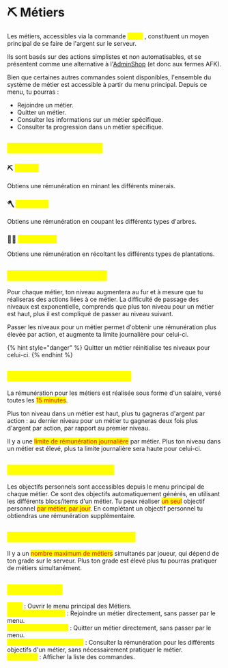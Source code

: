 # ⛏️ Métiers

Les métiers, accessibles via la commande <mark style="color:yellow;">`/jobs`</mark> , constituent un moyen principal de se faire de l'argent sur le serveur.

Ils sont basés sur des actions simplistes et non automatisables, et se présentent comme une alternative à l'[AdminShop](adminshop.md) (et donc aux fermes AFK).&#x20;

Bien que certaines autres commandes soient disponibles, l'ensemble du système de métier est accessible à partir du menu principal. Depuis ce menu, tu pourras :

* Rejoindre un métier.
* Quitter un métier.
* Consulter les informations sur un métier spécifique.
* Consulter ta progression dans un métier spécifique.

## <mark style="color:yellow;">Les différents métiers</mark> <a href="#metiers" id="metiers"></a>

### ⛏️ <mark style="color:yellow;">Mineur</mark> <a href="#mineur" id="mineur"></a>

Obtiens une rémunération en minant les différents minerais.

### 🪓 <mark style="color:yellow;">Bûcheron</mark>

Obtiens une rémunération en coupant les différents types d'arbres.

### 🧑‍🌾 <mark style="color:yellow;">Agriculteur</mark>

Obtiens une rémunération en récoltant les différents types de plantations.

## <mark style="color:yellow;">Le système de niveaux</mark> <a href="#niveaux" id="niveaux"></a>

Pour chaque métier, ton niveau augmentera au fur et à mesure que tu réaliseras des actions liées à ce métier. La difficulté de passage des niveaux est exponentielle, comprends que plus ton niveau pour un métier est haut, plus il est compliqué de passer au niveau suivant.&#x20;

Passer les niveaux pour un métier permet d'obtenir une rémunération plus élevée par action, et augmente ta limite journalière pour celui-ci.

{% hint style="danger" %}
Quitter un métier réinitialise tes niveaux pour celui-ci.
{% endhint %}

## <mark style="color:yellow;">Le système de rémunération</mark> <a href="#remuneration" id="remuneration"></a>

La rémunération pour les métiers est réalisée sous forme d'un salaire, versé toutes les <mark style="color:red;">15 minutes</mark>.&#x20;

Plus ton niveau dans un métier est haut, plus tu gagneras d'argent par action : au dernier niveau pour un métier tu gagneras deux fois plus d'argent par action, par rapport au premier niveau.

Il y a une <mark style="color:red;">limite de rémunération journalière</mark> par métier. Plus ton niveau dans un métier est élevé, plus ta limite journalière sera haute pour celui-ci.&#x20;

## <mark style="color:yellow;">Les objectifs personnels</mark>  <a href="#objectifs" id="objectifs"></a>

Les objectifs personnels sont accessibles depuis le menu principal de chaque métier. Ce sont des objectifs automatiquement générés, en utilisant les différents blocs/items d'un métier. Tu peux réaliser <mark style="color:red;">un seul</mark> objectif personnel <mark style="color:red;">par métier, par jour</mark>. En complétant un objectif personnel tu obtiendras une rémunération supplémentaire.

## <mark style="color:yellow;">Nombre maximum de métiers</mark> <a href="#maximum" id="maximum"></a>

Il y a un <mark style="color:red;">nombre maximum de métiers</mark> simultanés par joueur, qui dépend de ton grade sur le serveur. Plus ton grade est élevé plus tu pourras pratiquer de métiers simultanément.

## <mark style="color:yellow;">Commandes</mark>

<mark style="color:yellow;">`/jobs`</mark> : Ouvrir le menu principal des Métiers.\
<mark style="color:yellow;">`/jobs join <métier>`</mark> : Rejoindre un métier directement, sans passer par le menu.\
<mark style="color:yellow;">`/jobs leave <métier>`</mark> : Quitter un métier directement, sans passer par le menu.\
<mark style="color:yellow;">`/jobs objectives <métier>`</mark> : Consulter la rémunération pour les différents objectifs d'un métier, sans nécessairement pratiquer le métier.\
<mark style="color:yellow;">`/jobs help`</mark> : Afficher la liste des commandes.



